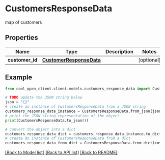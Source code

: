 # CustomersResponseData

map of customers

## Properties

Name | Type | Description | Notes
------------ | ------------- | ------------- | -------------
**customer_id** | [**CustomerResponseData**](CustomerResponseData.md) |  | [optional] 

## Example

```python
from cool_open_client.client.models.customers_response_data import CustomersResponseData

# TODO update the JSON string below
json = "{}"
# create an instance of CustomersResponseData from a JSON string
customers_response_data_instance = CustomersResponseData.from_json(json)
# print the JSON string representation of the object
print(CustomersResponseData.to_json())

# convert the object into a dict
customers_response_data_dict = customers_response_data_instance.to_dict()
# create an instance of CustomersResponseData from a dict
customers_response_data_from_dict = CustomersResponseData.from_dict(customers_response_data_dict)
```
[[Back to Model list]](../README.md#documentation-for-models) [[Back to API list]](../README.md#documentation-for-api-endpoints) [[Back to README]](../README.md)


